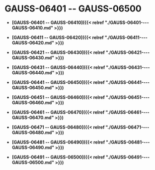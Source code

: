 # GAUSS-06401 -- GAUSS-06500

-   **[GAUSS-06401 -- GAUSS-06410]({{< relref "./GAUSS-06401----GAUSS-06410.md" >}})**

-   **[GAUSS-06411 -- GAUSS-06420]({{< relref "./GAUSS-06411----GAUSS-06420.md" >}})**

-   **[GAUSS-06421 -- GAUSS-06430]({{< relref "./GAUSS-06421----GAUSS-06430.md" >}})**

-   **[GAUSS-06431 -- GAUSS-06440]({{< relref "./GAUSS-06431----GAUSS-06440.md" >}})**

-   **[GAUSS-06441 -- GAUSS-06450]({{< relref "./GAUSS-06441----GAUSS-06450.md" >}})**

-   **[GAUSS-06451 -- GAUSS-06460]({{< relref "./GAUSS-06451----GAUSS-06460.md" >}})**

-   **[GAUSS-06461 -- GAUSS-06470]({{< relref "./GAUSS-06461----GAUSS-06470.md" >}})**

-   **[GAUSS-06471 -- GAUSS-06480]({{< relref "./GAUSS-06471----GAUSS-06480.md" >}})**

-   **[GAUSS-06481 -- GAUSS-06490]({{< relref "./GAUSS-06481----GAUSS-06490.md" >}})**

-   **[GAUSS-06491 -- GAUSS-06500]({{< relref "./GAUSS-06491----GAUSS-06500.md" >}})**
